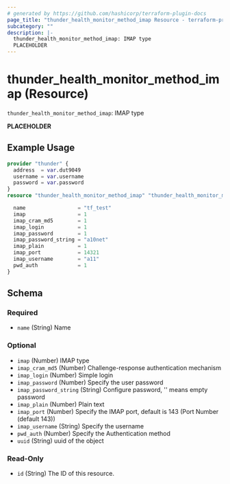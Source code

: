 ```yaml
---
# generated by https://github.com/hashicorp/terraform-plugin-docs
page_title: "thunder_health_monitor_method_imap Resource - terraform-provider-thunder"
subcategory: ""
description: |-
  thunder_health_monitor_method_imap: IMAP type
  PLACEHOLDER
---
```


# thunder_health_monitor_method_imap (Resource)

`thunder_health_monitor_method_imap`: IMAP type

__PLACEHOLDER__

## Example Usage

```terraform
provider "thunder" {
  address  = var.dut9049
  username = var.username
  password = var.password
}
resource "thunder_health_monitor_method_imap" "thunder_health_monitor_method_imap" {

  name                 = "tf_test"
  imap                 = 1
  imap_cram_md5        = 1
  imap_login           = 1
  imap_password        = 1
  imap_password_string = "a10net"
  imap_plain           = 1
  imap_port            = 14321
  imap_username        = "a11"
  pwd_auth             = 1
}
```

<!-- schema generated by tfplugindocs -->
## Schema

### Required

- `name` (String) Name

### Optional

- `imap` (Number) IMAP type
- `imap_cram_md5` (Number) Challenge-response authentication mechanism
- `imap_login` (Number) Simple login
- `imap_password` (Number) Specify the user password
- `imap_password_string` (String) Configure password, '' means empty password
- `imap_plain` (Number) Plain text
- `imap_port` (Number) Specify the IMAP port, default is 143 (Port Number (default 143))
- `imap_username` (String) Specify the username
- `pwd_auth` (Number) Specify the Authentication method
- `uuid` (String) uuid of the object

### Read-Only

- `id` (String) The ID of this resource.


